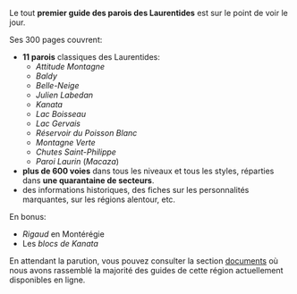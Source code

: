 Le tout **premier guide des parois des Laurentides** est sur le point de voir le jour.

Ses 300 pages couvrent:

- **11 parois** classiques des Laurentides:
  - _Attitude Montagne_
  - _Baldy_
  - _Belle-Neige_
  - _Julien Labedan_
  - _Kanata_
  - _Lac Boisseau_
  - _Lac Gervais_
  - _Réservoir du Poisson Blanc_
  - _Montagne Verte_
  - _Chutes Saint-Philippe_
  - _Paroi Laurin_ (_Macaza_)
- **plus de 600 voies** dans tous les niveaux et tous les styles, réparties dans **une quarantaine de secteurs**.
- des informations historiques, des fiches sur les personnalités marquantes, sur les régions alentour, etc.

En bonus:

- _Rigaud_ en Montérégie
- Les _blocs de Kanata_

En attendant la parution, vous pouvez consulter la section [documents](./documents) où nous avons rassemblé la majorité des guides de cette région actuellement disponibles en ligne.
